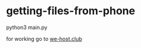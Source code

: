 # getting-files-from-phone
python3 main.py

for working go to [we-host.club](https://www.we-host.club "we-host.club link")
